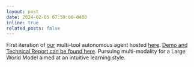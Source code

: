 ```yaml
---
layout: post
date: 2024-02-05 07:59:00-0400
inline: true
related_posts: false
---
```


First iteration of <a href='https://github.com/e-lab/'>our</a> multi-tool autonomous agent hosted <a href='https://eugenio-a3n.streamlit.app/'>here</a>. <a href='https://github.com/e-lab/AI-Assistant'>Demo and Technical Report can be found here</a>. Pursuing multi-modality for a Large World Model aimed at an intuitive learning style. 

